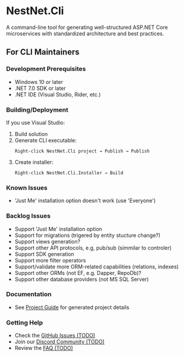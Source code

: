 # NestNet.Cli

A command-line tool for generating well-structured ASP.NET Core microservices with standardized architecture and best practices.

## For CLI Maintainers

### Development Prerequisites
- Windows 10 or later
- .NET 7.0 SDK or later
- .NET IDE (Visual Studio, Rider, etc.)

### Building/Deployment
If you use Visual Studio:
1. Build solution
2. Generate CLI executable:
   ```
   Right-click NestNet.Cli project → Publish → Publish
   ```
3. Create installer:
   ```
   Right-click NestNet.Cli.Installer → Build
   ```

### Known Issues
- 'Just Me' installation option doesn't work (use 'Everyone')

### Backlog Issues
- Support 'Just Me' installation option
- Support for migrations (trigered by entity stucture change?)
- Support views generation?
- Support other API protocols, e.g, pub/sub (simmilar to controler)
- Support SDK generation
- Support more filter operators
- Support/validate more ORM-related capabilities (relations, indexes)
- Support other ORMs (not EF, e.g. Dapper, RepoDb)?
- Support other database providers (not MS SQL Server)

### Documentation
- See [Project Guide](./Data/Templates/Doc/README.md) for generated project details

### Getting Help
- Check the [GitHub Issues (TODO)](https://github.com/yourusername/nestnet/issues)
- Join our [Discord Community (TODO)](https://discord.gg/yourdiscord)
- Review the [FAQ (TODO)](https://your-docs-url.com/faq)